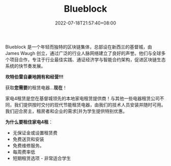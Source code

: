 ﻿---
weight: 
title: "Blueblock"
description: "Blueblock 是一个年轻而独特的区块链集体，总部设在新西兰的基督城，由 James Waugh 创立，通过广泛的行业人脉网络建立了良好的声誉"
date: 2022-07-18T21:57:40+08:00
lastmod: 2022-07-18T16:45:40+08:00
draft: false
authors: ["MineW"]
featuredImage: "blueblock.jpg"
link: "https://www.blueblock.io/"
tags: ["投资机构","Blueblock"]
categories: ["navigation"]
navigation: ["投资机构"]
lightgallery: true
toc: true
pinned: false
recommend: false
recommend1: false
---
Blueblock 是一个年轻而独特的区块链集体，总部设在新西兰的基督城，由 James Waugh 创立，通过广泛的行业人脉网络建立了良好的声誉。他们与全球多个项目合作，专注于行业最佳实践、通证经济学与智能合约架构，促进区块链生态系统的快节奏发展。

**坎特伯雷自豪地拥有和经营!!!**

获取**您需要**的租赁电器...**现在**！

家电4租赁是您在基督城领先的本地家电租赁提供商！与其他一些电器租赁公司不同，我们提供按时交付的现代节能租赁电器，由我们的技术人员安装并随时可用。我们迎合房主，租房者和企业的需求[并为学生提供特别优惠。

**为什么要租住家电4租**：

- 无保证金或设置租赁费
- 免费送货和安装
- 免费维修服务。
- 每周费率低
- 短期租赁选项 - 非常适合学生